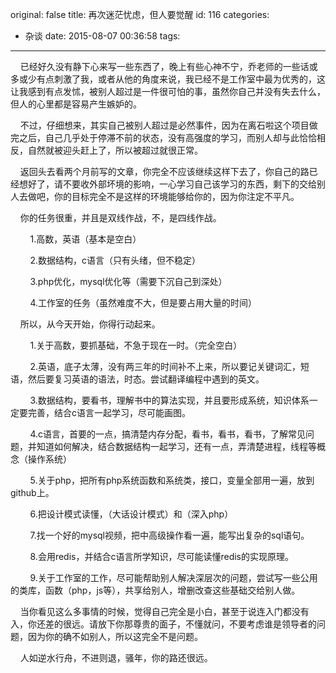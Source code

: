original: false
title: 再次迷茫忧虑，但人要觉醒
id: 116
categories:
  - 杂谈
date: 2015-08-07 00:36:58
tags:
---
&nbsp;&nbsp;&nbsp;&nbsp;已经好久没有静下心来写一些东西了，晚上有些心神不宁，乔老师的一些话或多或少有点刺激了我，或者从他的角度来说，我已经不是工作室中最为优秀的，这让我感到有点发怵，被别人超过是一件很可怕的事，虽然你自己并没有失去什么，但人的心里都是容易产生嫉妒的。

<!--more-->

&nbsp;&nbsp;&nbsp;&nbsp;不过，仔细想来，其实自己被别人超过是必然事件，因为在离石啦这个项目做完之后，自己几乎处于停滞不前的状态，没有高强度的学习，而别人却与此恰恰相反，自然就被迎头赶上了，所以被超过就很正常。

&nbsp;&nbsp;&nbsp;&nbsp;返回头去看两个月前写的文章，你完全不应该继续这样下去了，你自己的路已经想好了，请不要收外部坏境的影响，一心学习自己该学习的东西，剩下的交给别人去做吧，你的目标完全不是这样的环境能够给你的，因为你注定不平凡。

&nbsp;&nbsp;&nbsp;&nbsp;你的任务很重，并且是双线作战，不，是四线作战。

&nbsp;&nbsp;&nbsp;&nbsp;&nbsp;&nbsp;&nbsp; 1.高数，英语（基本是空白）

&nbsp;&nbsp;&nbsp;&nbsp;&nbsp;&nbsp;&nbsp; 2.数据结构，c语言（只有头绪，但不稳定）

&nbsp;&nbsp;&nbsp;&nbsp;&nbsp;&nbsp;&nbsp; 3.php优化，mysql优化等（需要下沉自己到深处）

&nbsp;&nbsp;&nbsp;&nbsp;&nbsp;&nbsp;&nbsp; 4.工作室的任务（虽然难度不大，但是要占用大量的时间）

&nbsp;&nbsp;&nbsp;&nbsp;所以，从今天开始，你得行动起来。

&nbsp;&nbsp;&nbsp;&nbsp;&nbsp;&nbsp;&nbsp; 1.关于高数，要抓基础，不急于现在一时。（完全空白）

&nbsp;&nbsp;&nbsp;&nbsp;&nbsp;&nbsp;&nbsp; 2.英语，底子太薄，没有两三年的时间补不上来，所以要记关键词汇，短语，然后要复习英语的语法，时态。尝试翻译编程中遇到的英文。

&nbsp;&nbsp;&nbsp;&nbsp;&nbsp;&nbsp;&nbsp; 3.数据结构，要看书，理解书中的算法实现，并且要形成系统，知识体系一定要完善，结合c语言一起学习，尽可能画图。

&nbsp;&nbsp;&nbsp;&nbsp;&nbsp;&nbsp;&nbsp; 4.c语言，首要的一点，搞清楚内存分配，看书，看书，看书，了解常见问题，并知道如何解决，结合数据结构一起学习，还有一点，弄清楚进程，线程等概念（操作系统）

&nbsp;&nbsp;&nbsp;&nbsp;&nbsp;&nbsp;&nbsp; 5.关于php，把所有php系统函数和系统类，接口，变量全部用一遍，放到github上。

&nbsp;&nbsp;&nbsp;&nbsp;&nbsp;&nbsp;&nbsp; 6.把设计模式读懂，（大话设计模式）和（深入php）

&nbsp;&nbsp;&nbsp;&nbsp;&nbsp;&nbsp;&nbsp; 7.找一个好的mysql视频，把中高级操作看一遍，能写出复杂的sql语句。

&nbsp;&nbsp;&nbsp;&nbsp;&nbsp;&nbsp;&nbsp; 8.会用redis，并结合c语言所学知识，尽可能读懂redis的实现原理。

&nbsp;&nbsp;&nbsp;&nbsp;&nbsp;&nbsp;&nbsp; 9.关于工作室的工作，尽可能帮助别人解决深层次的问题，尝试写一些公用的类库，函数（php，js等），共享给别人，增删改查这些基础交给别人做。

&nbsp;&nbsp;&nbsp;&nbsp;当你看见这么多事情的时候，觉得自己完全是小白，甚至于说连入门都没有入，你还差的很远。请放下你那尊贵的面子，不懂就问，不要考虑谁是领导者的问题，因为你的确不如别人，所以这完全不是问题。

&nbsp;&nbsp;&nbsp;&nbsp;人如逆水行舟，不进则退，骚年，你的路还很远。
